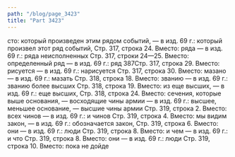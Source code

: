 ```yaml
---
path: "/blog/page_3423"
title: "Part 3423"
---
```


сто: который произведен этим рядом событий, — в изд. 69 г.: который произвел этот ряд событий,
Стр. 317, строка 24.
Вместо: ряда — в изд. 69 г.: ряда неисполненных
Стр. 317, строки 24—25.
Вместо: определенный ряд — в изд. 69 г.: ряд
387Стр. 317, строка 29.
Вместо: рисуется — в изд. 69 г.: нарисуется
Стр. 317, строка 30.
Вместо: мазано — в изд. 69 г.: мазать
Стр. 318, строка 18.
Вместо: званию — в изд. 69 г.: званию более высших
Стр. 318, строка 19.
Вместо: из еще высших, — в изд. 69 г.: еще высших,
Стр. 318, строка 24.
Вместо: сечения, которые выше основания, — восходящие чины армии — в изд. 69 г.: высшее, меньшее основание, — высшие чины армии
Стр. 319, строка 2.
Вместо: всех чинов — в изд. 69 г.: и чинов
Стр. 319, строка 4.
Вместо: мы видим закон, — в изд. 69 г.: обозначается закон,
Стр. 319, строка 6.
Вместо: они — в изд. 69 г.: люди
Стр. 319, строка 8.
Вместо: и чем — в изд. 69 г.: и что
Стр. 319, строка 8.
Вместо: они — в изд. 69 г.: люди
Стр. 319, строка 10.
Вместо: пока не дойде
